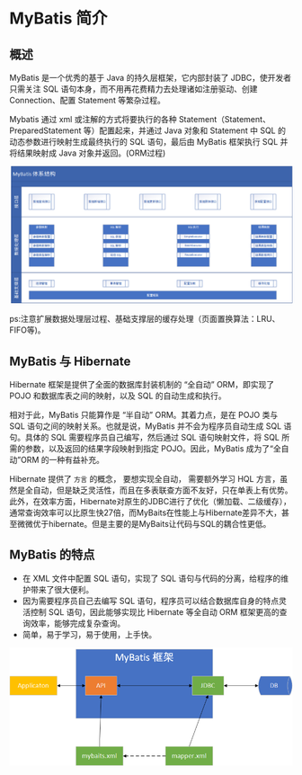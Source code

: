 # MyBatis 简介

## 概述

MyBatis 是一个优秀的基于 Java 的持久层框架，它内部封装了 JDBC，使开发者只需关注 SQL 语句本身，而不用再花费精力去处理诸如注册驱动、创建 Connection、配置 Statement 等繁杂过程。

Mybatis 通过 xml 或注解的方式将要执行的各种 Statement（Statement、PreparedStatement 等）配置起来，并通过 Java 对象和 Statement 中 SQL 的动态参数进行映射生成最终执行的 SQL 语句，最后由 MyBatis 框架执行 SQL 并将结果映射成 Java 对象并返回。(ORM过程)

![MyBaits体系结构](imgs/MyBaits体系结构.png)

ps:注意扩展数据处理层过程、基础支撑层的缓存处理（页面置换算法：LRU、FIFO等)。

## MyBatis 与 Hibernate

Hibernate 框架是提供了全面的数据库封装机制的 “全自动” ORM，即实现了 POJO 和数据库表之间的映射，以及 SQL 的自动生成和执行。

相对于此，MyBatis 只能算作是 “半自动” ORM。其着力点，是在 POJO 类与 SQL 语句之间的映射关系。也就是说，MyBatis 并不会为程序员自动生成 SQL 语句。具体的 SQL 需要程序员自己编写，然后通过 SQL 语句映射文件，将 SQL 所需的参数，以及返回的结果字段映射到指定 POJO。因此，MyBatis 成为了“全自动”ORM 的一种有益补充。

Hibernate 提供了 `方言` 的概念， 要想实现全自动， 需要额外学习 HQL 方言，虽然是全自动，但是缺乏灵活性，而且在多表联查方面不友好，只在单表上有优势。此外，在效率方面，Hibernate对原生的JDBC进行了优化（懒加载、二级缓存），通常查询效率可以比原生快27倍，而MyBaits在性能上与Hibernate差异不大，甚至微微优于hibernate。但是主要的是MyBaits让代码与SQL的耦合性更低。

## MyBatis 的特点

* 在 XML 文件中配置 SQL 语句，实现了 SQL 语句与代码的分离，给程序的维护带来了很大便利。
* 因为需要程序员自己去编写 SQL 语句，程序员可以结合数据库自身的特点灵活控制 SQL 语句，因此能够实现比 Hibernate 等全自动 ORM 框架更高的查询效率，能够完成复杂查询。
* 简单，易于学习，易于使用，上手快。

![MyBaits体系结构](imgs/MyBatis的特点.png)
